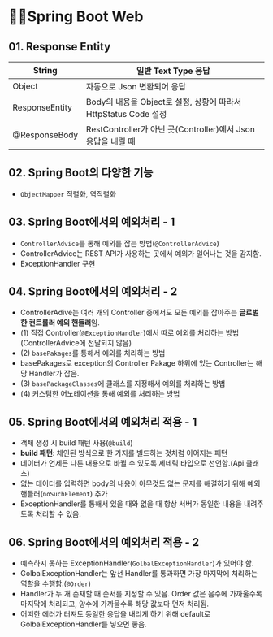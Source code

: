 # 👩‍💻Spring Boot Web

## 01. Response Entity
|String|일반 Text Type 응답|
|---|---|
|Object|자동으로 Json 변환되어 응답|
|ResponseEntity|Body의 내용을 Object로 설정, 상황에 따라서 HttpStatus Code 설정|
|@ResponseBody|RestController가 아닌 곳(Controller)에서 Json 응답을 내릴 때|

## 02. Spring Boot의 다양한 기능
- `ObjectMapper` 직렬화, 역직렬화

## 03. Spring Boot에서의 예외처리 - 1
- `ControllerAdvice`를 통해 예외를 잡는 방법(`@ControllerAdvice`)
- ControllerAdvice는 REST API가 사용하는 곳에서 예외가 일어나는 것을 감지함.
- ExceptionHandler 구현

## 04. Spring Boot에서의 예외처리 - 2
- ControllerAdive는 여러 개의 Controller 중에서도 모든 예외를 잡아주는 **글로벌한 컨트롤러 예외 핸들러**임.
- (1) 직접 Controller(`@ExceptionHandler`)에서 따로 예외를 처리하는 방법(ControllerAdvice에 전달되지 않음)
- (2) `basePakages`를 통해서 예외를 처리하는 방법
- basePakages로 exception의 Controller Pakage 하위에 있는 Controller는 해당 Handler가 잡음.
- (3) `basePackageClasses`에 클래스를 지정해서 예외를 처리하는 방법
- (4) 커스텀한 어노테이션을 통해 예외를 처리하는 방법

## 05. Spring Boot에서의 예외처리 적용 - 1
- 객체 생성 시 build 패턴 사용(`@build`)
- **build 패턴**: 체인된 방식으로 한 가지를 빌드하는 것처럼 이어지는 패턴
- 데이터가 언제든 다른 내용으로 바뀔 수 있도록 제네릭 타입으로 선언함.(Api 클래스)
- 없는 데이터를 입력하면 body의 내용이 아무것도 없는 문제를 해결하기 위해 예외 핸들러(`noSuchElement`) 추가
- ExceptionHandler를 통해서 있을 때와 없을 때 항상 서버가 동일한 내용을 내려주도록 처리할 수 있음.

## 06. Spring Boot에서의 예외처리 적용 - 2
- 예측하지 못하는 ExceptionHandler(`GolbalExceptionHandler`)가 있어야 함.
- GolbalExceptionHandler는 앞선 Handler를 통과하면 가장 마지막에 처리하는 역할을 수행함.(`@Order`)
- Handler가 두 개 존재할 때 순서를 지정할 수 있음. Order 값은 음수에 가까울수록 마지막에 처리되고, 양수에 가까울수록 해당 값보다 먼저 처리됨.
- 어떠한 에러가 터져도 동일한 응답을 내리게 하기 위해 default로 GolbalExceptionHandler를 넣으면 좋음.